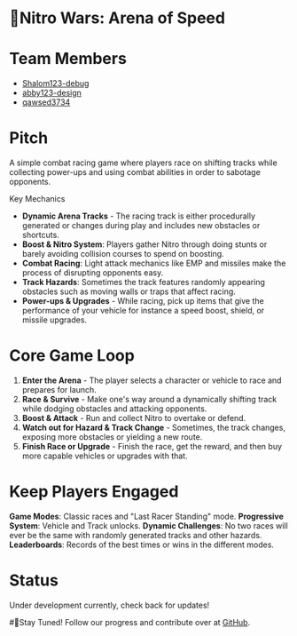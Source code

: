 # 🚀Nitro Wars: Arena of Speed

# Team Members
- [Shalom123-debug](https://github.com/Shalom123-debug) 
- [abby123-design](https://github.com/abby123-design) 
- [qawsed3734](https://github.com/qawsed3734)

# Pitch
A simple combat racing game where players race on shifting tracks while collecting power-ups and using combat abilities in order to sabotage opponents.

Key Mechanics
- **Dynamic Arena Tracks** - The racing track is either procedurally generated or changes during play and includes new obstacles or shortcuts.
- **Boost & Nitro System**: Players gather Nitro through doing stunts or barely avoiding collision courses to spend on boosting. 
- **Combat Racing**: Light attack mechanics like EMP and missiles make the process of disrupting opponents easy. 
- **Track Hazards**: Sometimes the track features randomly appearing obstacles such as moving walls or traps that affect racing.
- **Power-ups & Upgrades** - While racing, pick up items that give the performance of your vehicle for instance a speed boost, shield, or missile upgrades.

# Core Game Loop
1. **Enter the Arena** - The player selects a character or vehicle to race and prepares for launch. 
2. **Race & Survive** - Make one's way around a dynamically shifting track while dodging obstacles and attacking opponents.
3. **Boost & Attack** - Run and collect Nitro to overtake or defend. 
4. **Watch out for Hazard & Track Change** - Sometimes, the track changes, exposing more obstacles or yielding a new route.
5. **Finish Race or Upgrade** - Finish the race, get the reward, and then buy more capable vehicles or upgrades with that.

# Keep Players Engaged
**Game Modes**: Classic races and "Last Racer Standing" mode.
**Progressive System**: Vehicle and Track unlocks. 
**Dynamic Challenges**: No two races will ever be the same with randomly generated tracks and other hazards. 
**Leaderboards**: Records of the best times or wins in the different modes.

# Status
Under development currently, check back for updates!

#📢Stay Tuned!
Follow our progress and contribute over at [GitHub](https://github.com/abby123-design).

